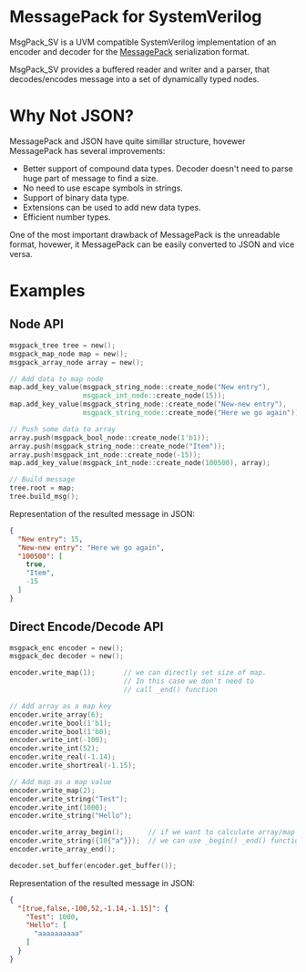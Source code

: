 # MessagePack for SystemVerilog

MsgPack_SV is a UVM compatible SystemVerilog implementation of an encoder and decoder for the [MessagePack](https://msgpack.org) serialization format.

MsgPack_SV provides a buffered reader and writer and a parser, that decodes/encodes message into a set of dynamically typed nodes.

# Why Not JSON?

MessagePack and JSON have quite simillar structure, hovewer MessagePack has several improvements:

 * Better support of compound data types. Decoder doesn't need to parse huge part of message to find a size.
 * No need to use escape symbols in strings.
 * Support of binary data type.
 * Extensions can be used to add new data types.
 * Efficient number types.

One of the most important drawback of MessagePack is the unreadable format, hovewer, it MessagePack can be easily converted to JSON and vice versa.

# Examples

## Node API

```verilog
msgpack_tree tree = new();
msgpack_map_node map = new();
msgpack_array_node array = new();

// Add data to map node
map.add_key_value(msgpack_string_node::create_node("New entry"), 
                  msgpack_int_node::create_node(15));
map.add_key_value(msgpack_string_node::create_node("New-new entry"), 
                  msgpack_string_node::create_node("Here we go again"));

// Push some data to array
array.push(msgpack_bool_node::create_node(1'b1));
array.push(msgpack_string_node::create_node("Item"));
array.push(msgpack_int_node::create_node(-15));
map.add_key_value(msgpack_int_node::create_node(100500), array);

// Build message
tree.root = map;
tree.build_msg();
```

Representation of the resulted message in JSON:

```json
{
  "New entry": 15,
  "New-new entry": "Here we go again",
  "100500": [
    true,
    "Item",
    -15
  ]
}
```


## Direct Encode/Decode API

```verilog
msgpack_enc encoder = new();
msgpack_dec decoder = new();

encoder.write_map(1);       // we can directly set size of map. 
                            // In this case we don't need to
                            // call _end() function

// Add array as a map key
encoder.write_array(6);
encoder.write_bool(1'b1);
encoder.write_bool(1'b0);
encoder.write_int(-100);
encoder.write_int(52);
encoder.write_real(-1.14);
encoder.write_shortreal(-1.15);

// Add map as a map value
encoder.write_map(2);
encoder.write_string("Test");
encoder.write_int(1000);
encoder.write_string("Hello");

encoder.write_array_begin();      // if we want to calculate array/map size automaticaly,
encoder.write_string({10{"a"}});  // we can use _begin() _end() functions
encoder.write_array_end();

decoder.set_buffer(encoder.get_buffer());
```

Representation of the resulted message in JSON:

```json
{
  "[true,false,-100,52,-1.14,-1.15]": {
    "Test": 1000,
    "Hello": [
      "aaaaaaaaaa"
    ]
  }
}
```